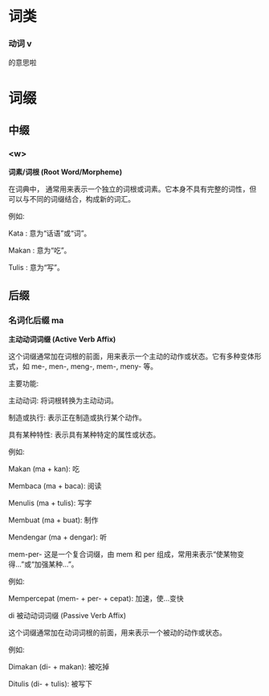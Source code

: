 # 词类
### 动词 v
的意思啦
# 词缀
## 中缀
### \<w>

**词素/词根 (Root Word/Morpheme)**

在词典中，<w> 通常用来表示一个独立的词根或词素。它本身不具有完整的词性，但可以与不同的词缀结合，构成新的词汇。

例如:

Kata <w>: 意为“话语”或“词”。

Makan <w>: 意为“吃”。

Tulis <w>: 意为“写”。
## 后缀
### 名词化后缀 ma
**主动动词词缀 (Active Verb Affix)**

这个词缀通常加在词根的前面，用来表示一个主动的动作或状态。它有多种变体形式，如 me-, men-, meng-, mem-, meny- 等。

主要功能:

主动动词: 将词根转换为主动动词。

制造或执行: 表示正在制造或执行某个动作。

具有某种特性: 表示具有某种特定的属性或状态。

例如:

Makan (ma + kan): 吃

Membaca (ma + baca): 阅读

Menulis (ma + tulis): 写字

Membuat (ma + buat): 制作

Mendengar (ma + dengar): 听

mem-per-
这是一个复合词缀，由 mem 和 per 组成，常用来表示“使某物变得...”或“加强某种...”。

例如:

Mempercepat (mem- + per- + cepat): 加速，使...变快

di
被动动词词缀 (Passive Verb Affix)

这个词缀通常加在动词词根的前面，用来表示一个被动的动作或状态。

例如:

Dimakan (di- + makan): 被吃掉

Ditulis (di- + tulis): 被写下